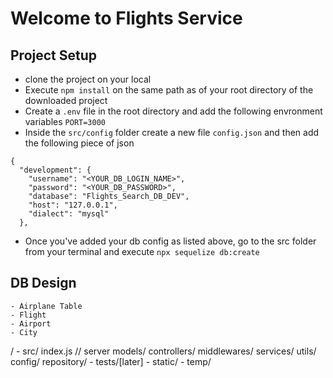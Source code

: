 # Welcome to Flights Service

## Project Setup
- clone the project on your local
- Execute `npm install` on the same path as of your root directory of the
downloaded project
- Create a `.env` file in the root directory and add the following envronment
variables
    `PORT=3000`
- Inside the `src/config` folder create a new file `config.json` and then add
the following piece of json
```
{
  "development": {
    "username": "<YOUR_DB_LOGIN_NAME>",
    "password": "<YOUR_DB_PASSWORD>",
    "database": "Flights_Search_DB_DEV",
    "host": "127.0.0.1",
    "dialect": "mysql"
  },

```
- Once you've added your db config as listed above, go to the src folder from your terminal
and execute `npx sequelize db:create`



## DB Design
    - Airplane Table
    - Flight
    - Airport
    - City

/
    - src/
        index.js // server
        models/
        controllers/
        middlewares/
        services/
        utils/
        config/
        repository/
    - tests/[later]
    - static/
    - temp/

